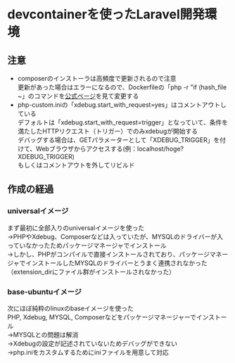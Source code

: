 # devcontainerを使ったLaravel開発環境
## 注意
- composerのインストーラは高頻度で更新されるので注意  
更新があった場合はエラーになるので、Dockerfileの「php -r "if (hash_file ~」のコマンドを[公式ページ](https://getcomposer.org/download/)を見て変更する  
- php-custom.iniの「xdebug.start_with_request=yes」はコメントアウトしている  
デフォルトは「xdebug.start_with_request=trigger」となっていて、条件を満たしたHTTPリクエスト（トリガー）でのみxdebugが開始する  
デバッグする場合は、GETパラメーターとして「XDEBUG_TRIGGER」を付けて、Webブラウザからアクセスする(例：localhost/hoge?XDEBUG_TRIGGER)  
もしくはコメントアウトを外してリビルド   

## 作成の経過
### universalイメージ
まず最初に全部入りのuniversalイメージを使った  
→PHPやXdebug、Composerなどは入っていたが、MYSQLのドライバーが入っていなかったためパッケージマネージャでインストール  
→しかし、PHPがコンパイルで直接インストールされており、パッケージマネージャでインストールしたMYSQLのドライバーとうまく連携されなかった（extension_dirにファイル群がインストールされなかった）  

### base-ubuntuイメージ
次にほぼ純粋のlinuxのbaseイメージを使った  
PHP, Xdebug, MYSQL, Composerなどをパッケージマネージャーでインストール  
→MYSQLとの問題は解消  
→Xdebugの設定が記述されていないためデバッグができない  
→php.iniをカスタムするためにiniファイルを用意して対応  

